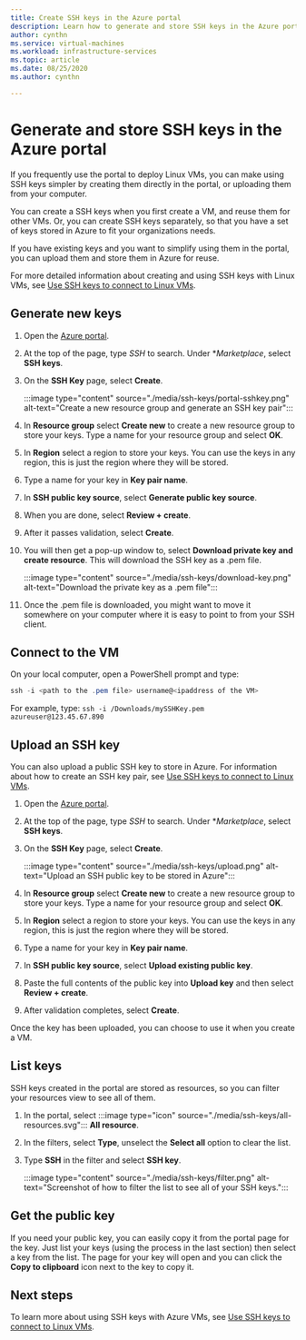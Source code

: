 ```yaml
---
title: Create SSH keys in the Azure portal 
description: Learn how to generate and store SSH keys in the Azure portal for connecting the Linux VMs.
author: cynthn
ms.service: virtual-machines
ms.workload: infrastructure-services
ms.topic: article
ms.date: 08/25/2020
ms.author: cynthn

---
```


# Generate and store SSH keys in the Azure portal

If you frequently use the portal to deploy Linux VMs, you can make using SSH keys simpler by creating them directly in the portal, or uploading them from your computer.

You can create a SSH keys when you first create a VM, and reuse them for other VMs. Or, you can create SSH keys separately, so that you have a set of keys stored in Azure to fit your organizations needs. 

If you have existing keys and you want to simplify using them in the portal, you can upload them and store them in Azure for reuse.

For more detailed information about creating and using SSH keys with Linux VMs, see [Use SSH keys to connect to Linux VMs](./linux/ssh-from-windows.md).

## Generate new keys

1. Open the [Azure portal](https://portal.azure.com).

1. At the top of the page, type *SSH* to search. Under **Marketplace*, select **SSH keys**.

1. On the **SSH Key** page, select **Create**.

   :::image type="content" source="./media/ssh-keys/portal-sshkey.png" alt-text="Create a new resource group and generate an SSH key pair":::

1. In **Resource group** select **Create new** to create a new resource group to store your keys. Type a name for your resource group and select **OK**.

1. In **Region** select a region to store your keys. You can use the keys in any region, this is just the region where they will be stored.

1. Type a name for your key in **Key pair name**.

1. In **SSH public key source**, select **Generate public key source**. 

1. When you are done, select **Review + create**.

1. After it passes validation, select **Create**.

1. You will then get a pop-up window to, select **Download private key and create resource**. This will download the SSH key as a .pem file.

   :::image type="content" source="./media/ssh-keys/download-key.png" alt-text="Download the private key as a .pem file":::

1. Once the .pem file is downloaded, you might want to move it somewhere on your computer where it is easy to point to from your SSH client.


## Connect to the VM

On your local computer, open a PowerShell prompt and type:

```powershell
ssh -i <path to the .pem file> username@<ipaddress of the VM>
```

For example, type: `ssh -i /Downloads/mySSHKey.pem azureuser@123.45.67.890`


## Upload an SSH key

You can also upload a public SSH key to store in Azure. For information about how to create an SSH key pair, see [Use SSH keys to connect to Linux VMs](./linux/ssh-from-windows.md).

1. Open the [Azure portal](https://portal.azure.com).

1. At the top of the page, type *SSH* to search. Under **Marketplace*, select **SSH keys**.

1. On the **SSH Key** page, select **Create**.

   :::image type="content" source="./media/ssh-keys/upload.png" alt-text="Upload an SSH public key to be stored in Azure":::

1. In **Resource group** select **Create new** to create a new resource group to store your keys. Type a name for your resource group and select **OK**.

1. In **Region** select a region to store your keys. You can use the keys in any region, this is just the region where they will be stored.

1. Type a name for your key in **Key pair name**.

1. In **SSH public key source**, select **Upload existing public key**. 

1. Paste the full contents of the public key into **Upload key** and then select **Review + create**.

1. After validation completes, select **Create**. 

Once the key has been uploaded, you can choose to use it when you create a VM.

## List keys

SSH keys created in the portal are stored as resources, so you can filter your resources view to see all of them.

1. In the portal, select :::image type="icon" source="./media/ssh-keys/all-resources.svg"::: **All resource**.
1. In the filters, select **Type**, unselect the **Select all** option to clear the list.
1. Type **SSH** in the filter and select **SSH key**.

   :::image type="content" source="./media/ssh-keys/filter.png" alt-text="Screenshot of how to filter the list to see all of your SSH keys.":::

## Get the public key

If you need your public key, you can easily copy it from the portal page for the key. Just list your keys (using the process in the last section) then select a key from the list. The page for your key will open and you can click the **Copy to clipboard** icon next to the key to copy it.

## Next steps

To learn more about using SSH keys with Azure VMs, see [Use SSH keys to connect to Linux VMs](./linux/ssh-from-windows.md).

